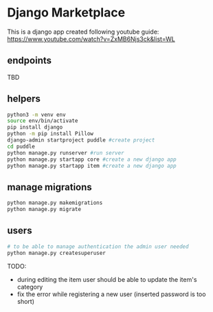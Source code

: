 # Django Marketplace
This is a django app created following youtube guide: https://www.youtube.com/watch?v=ZxMB6Njs3ck&list=WL

## endpoints
TBD

## helpers
```bash
python3 -m venv env
source env/bin/activate
pip install django
python -m pip install Pillow
django-admin startproject puddle #create project
cd puddle
python manage.py runserver #run server
python manage.py startapp core #create a new django app
python manage.py startapp item #create a new django app
```

## manage migrations
```bash
python manage.py makemigrations
python manage.py migrate
```

## users
```bash
# to be able to manage authentication the admin user needed
python manage.py createsuperuser
```

TODO:
- during editing the item user should be able to update the item's category
- fix the error while registering a new user (inserted password is too short)